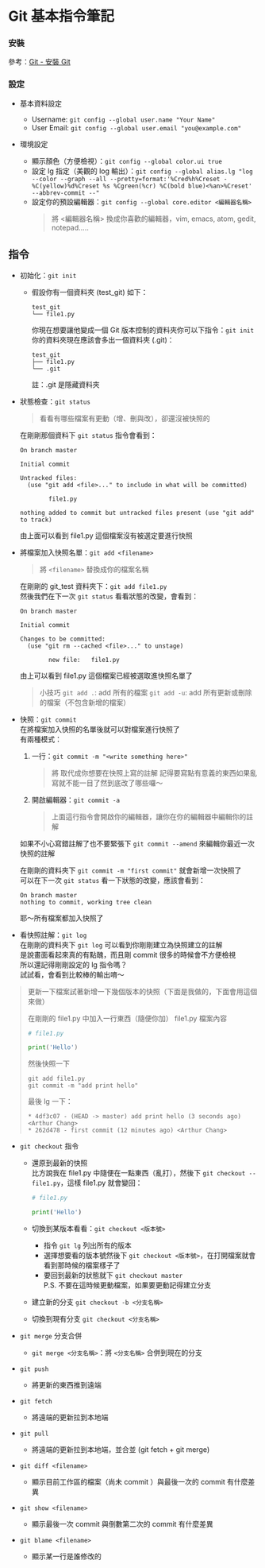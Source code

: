 # Git 基本指令筆記


### 安裝

參考：[Git - 安裝 Git](https://git-scm.com/book/zh-tw/v1/%E9%96%8B%E5%A7%8B-%E5%AE%89%E8%A3%9DGit)


### 設定

* 基本資料設定
  * Username: `git config --global user.name "Your Name"`
  * User Email: `git config --global user.email "you@example.com"`

* 環境設定
  * 顯示顏色（方便檢視）：`git config --global color.ui true`
  * 設定 lg 指定（美觀的 log 輸出）：`git config --global alias.lg "log --color --graph --all --pretty=format:'%Cred%h%Creset -%C(yellow)%d%Creset %s %Cgreen(%cr) %C(bold blue)<%an>%Creset' --abbrev-commit --"`
  * 設定你的預設編輯器：`git config --global core.editor <編輯器名稱>`
    > 將 <編輯器名稱> 換成你喜歡的編輯器，vim, emacs, atom, gedit, notepad.....


## 指令

* 初始化：`git init`
  * 假設你有一個資料夾 (test_git) 如下：
    ```
    test_git
    └── file1.py
    ```
    你現在想要讓他變成一個 Git 版本控制的資料夾你可以下指令：`git init`  
    你的資料夾現在應該會多出一個資料夾 (.git)：
    ```
    test_git
    ├── file1.py
    └── .git
    ```
    註：.git 是隱藏資料夾

* 狀態檢查：`git status`

  > 看看有哪些檔案有更動（增、刪與改），卻還沒被快照的

  在剛剛那個資料下 `git status` 指令會看到：
  ```
  On branch master

  Initial commit

  Untracked files:
    (use "git add <file>..." to include in what will be committed)

          file1.py

  nothing added to commit but untracked files present (use "git add" to track)
  ```
  由上面可以看到 file1.py 這個檔案沒有被選定要進行快照

* 將檔案加入快照名單：`git add <filename>`

  > 將 `<filename>` 替換成你的檔案名稱

  在剛剛的 git_test 資料夾下：`git add file1.py`  
  然後我們在下一次 `git status` 看看狀態的改變，會看到：
  ```
  On branch master

  Initial commit

  Changes to be committed:
    (use "git rm --cached <file>..." to unstage)

          new file:   file1.py

  ```
  由上可以看到 file1.py 這個檔案已經被選取進快照名單了

  > 小技巧
  > `git add .`: add 所有的檔案
  > `git add -u`: add 所有更新或刪除的檔案（不包含新增的檔案）

* 快照：`git commit`  
  在將檔案加入快照的名單後就可以對檔案進行快照了  
  有兩種模式：
    1. 一行：`git commit -m "<write something here>"`
       > 將 <write something here> 取代成你想要在快照上寫的註解
       > 記得要寫點有意義的東西如果亂寫就不能一目了然到底改了哪些囉～

    2. 開啟編輯器：`git commit -a`
       > 上面這行指令會開啟你的編輯器，讓你在你的編輯器中編輯你的註解

  如果不小心寫錯註解了也不要緊張下 `git commit --amend` 來編輯你最近一次快照的註解

  在剛剛的資料夾下 `git commit -m "first commit"` 就會新增一次快照了  
  可以在下一次 `git status` 看一下狀態的改變，應該會看到：
  ```
  On branch master
  nothing to commit, working tree clean
  ```
  耶～所有檔案都加入快照了

* 看快照註解：`git log`  
  在剛剛的資料夾下 `git log` 可以看到你剛剛建立為快照建立的註解  
  是說畫面看起來真的有點醜，而且剛 commit 很多的時候會不方便檢視  
  所以還記得剛剛設定的 lg 指令嗎？  
  試試看，會看到比較棒的輸出唷～

> 更新一下檔案試著新增一下幾個版本的快照（下面是我做的，下面會用這個來做）
>
> 在剛剛的 file1.py 中加入一行東西（隨便你加）
> file1.py 檔案內容
> ```python
> # file1.py
>
> print('Hello')
> ```
> 然後快照一下
> ```
> git add file1.py
> git commit -m "add print hello"
> ```
> 最後 lg 一下：
> ```
> * 4df3c07 - (HEAD -> master) add print hello (3 seconds ago) <Arthur Chang>
> * 262d478 - first commit (12 minutes ago) <Arthur Chang>
> ```

* `git checkout` 指令
  * 還原到最新的快照  
    比方說我在 file1.py 中隨便在一點東西（亂打），然後下 `git checkout -- file1.py`，這樣 file1.py 就會變回：
    ```python
    # file1.py

    print('Hello')
    ```
  * 切換到某版本看看：`git checkout <版本號>`
    * 指令 `git lg` 列出所有的版本
    * 選擇想要看的版本號然後下 `git checkout <版本號>`，在打開檔案就會看到那時候的檔案樣子了
    * 要回到最新的狀態就下 `git checkout master`  
      P.S. 不要在這時候更動檔案，如果要更動記得建立分支

  * 建立新的分支 `git checkout -b <分支名稱>`

  * 切換到現有分支 `git checkout <分支名稱>`

* `git merge` 分支合併
  * `git merge <分支名稱>`：將 `<分支名稱>` 合併到現在的分支

* `git push`
  * 將更新的東西推到遠端

* `git fetch`
  * 將遠端的更新拉到本地端

* `git pull`
  * 將遠端的更新拉到本地端，並合並 (git fetch + git merge)

* `git diff <filename>`
  * 顯示目前工作區的檔案（尚未 commit ）與最後一次的 commit 有什麼差異

* `git show <filename>`
  * 顯示最後一次 commit 與倒數第二次的 commit 有什麼差異

* `git blame <filename>`
  * 顯示某一行是誰修改的
